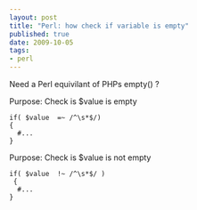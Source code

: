 ```yaml
--- 
layout: post
title: "Perl: how check if variable is empty"
published: true
date: 2009-10-05
tags: 
- perl
---
```

Need a Perl equivilant of PHPs empty() ?

Purpose: Check is $value is empty

```
if( $value  =~ /^\s*$/)
{
  #...
}
```

Purpose: Check is $value is not empty

```
if( $value  !~ /^\s*$/ )
 {
  #...
}
```

